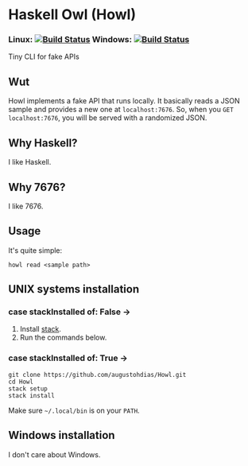 # Haskell Owl (Howl)
### Linux: [![Build Status](https://travis-ci.com/augustohdias/Howl.svg?branch=master)](https://travis-ci.com/augustohdias/Howl) Windows: [![Build Status](https://travis-ci.com/augustohdias/Howl.svg?branch=master)](https://travis-ci.com/augustohdias/Howl)


Tiny CLI for fake APIs

## Wut

Howl implements a fake API that runs locally. It basically reads a JSON sample and provides a new one at `localhost:7676`. So, when you `GET localhost:7676`, you will be served with a randomized JSON.

## Why Haskell?

I like Haskell.

## Why 7676?

I like 7676.

## Usage

It's quite simple:

```
howl read <sample path>
```

## UNIX systems installation

### case stackInstalled of: False ->

1. Install [stack](https://docs.haskellstack.org/en/stable/README/). 
2. Run the commands below.

### case stackInstalled of: True ->

```
git clone https://github.com/augustohdias/Howl.git
cd Howl
stack setup
stack install
```

Make sure `~/.local/bin` is on your `PATH`.

## Windows installation

I don't care about Windows.
